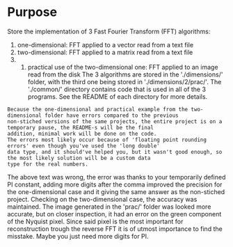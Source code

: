 # Purpose
Store the implementation of 3 Fast Fourier Transform (FFT) algorithms: 
1. one-dimensional: FFT applied to a vector read from a text file
2. two-dimensional: FFT applied to a matrix read from a text file
2. 1. practical use of the two-dimensional one: FFT applied to an image read from the disk
The 3 algorithms are stored in the './dimensions/' folder, with the third one being stored in './dimensions/2/prac/'.
The './common/' directory contains code that is used in all of the 3 programs. 
See the README of each directory for more details.
~~~~ 
Because the one-dimensional and practical example from the two-dimensional folder have errors compared to the previous
non-stiched versions of the same projects, the entire project is on a temporary pause, the README-s will be the final
addition, minimal work will be done on the code.
The errors most likely occur because of 'floating point rounding errors' even though you've used the 'long double' 
data type, and it should've helped you, but it wasn't good enough, so the most likely solution will be a custom data 
type for the real numbers.
~~~~ 
The above text was wrong, the error was thanks to your temporarily defined PI constant, adding more digits after the 
comma improved the precision for the one-dimensional case and it giving the same answer as the non-stiched project.
Checking on the two-dimensional case, the accuracy was maintained.
The image generated in the 'prac/' folder was looked more accurate, but on closer inspection, it had an error on the 
green component of the Nyquist pixel. Since said pixel is the most important for reconstruction trough the reverse FFT
it is of utmost importance to find the misstake.
Maybe you just need more digits for PI.
